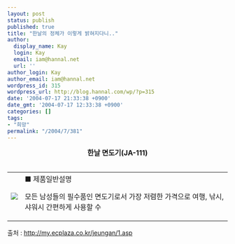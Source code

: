 ```yaml
---
layout: post
status: publish
published: true
title: "한날의 정체가 이렇게 밝혀지다니.."
author:
  display_name: Kay
  login: Kay
  email: iam@hannal.net
  url: ''
author_login: Kay
author_email: iam@hannal.net
wordpress_id: 315
wordpress_url: http://blog.hannal.com/wp/?p=315
date: '2004-07-17 21:33:38 +0900'
date_gmt: '2004-07-17 12:33:38 +0900'
categories: []
tags:
- "희망"
permalink: "/2004/7/381"
---
```

<p><center><font size="3"><b>한날 면도기(JA-111)</b></font></center><br />
<table border="0">
<tr>
<td><img src="http://my.ecplaza.co.kr/jeungan/1.jpg" /></td>
<td>■ 제품일반설명</p>
<p>모든 남성들의 필수품인 면도기로서 가장 저렴한 가격으로 여행, 낚시, 샤워시 간편하게 사용할 수</td>
</tr>
</table>
<p>출처 : <a href="http://my.ecplaza.co.kr/jeungan/1.asp" target="_blank">http://my.ecplaza.co.kr/jeungan/1.asp</a></p>

